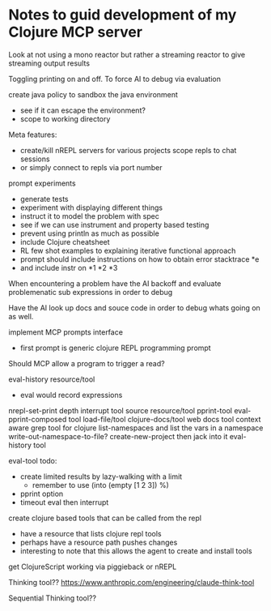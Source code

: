 # Notes to guid development of my Clojure MCP server

Look at not using a mono reactor but rather a streaming reactor to give streaming output results

Toggling printing on and off. To force AI to debug via evaluation
 


create java policy to sandbox the java environment
  - see if it can escape the environment?
  - scope to working directory
  
Meta features:
 - create/kill nREPL servers for various projects scope repls to chat sessions
 - or simply connect to repls via port number
 
  
  
prompt experiments
 - generate tests
 - experiment with displaying different things
 - instruct it to model the problem with spec
 - see if we can use instrument and property based testing
 - prevent using println as much as possible
 - include Clojure cheatsheet
 - RL few shot examples to explaining iterative functional approach
 - prompt should include instructions on how to obtain error stacktrace *e
 - and include instr on *1 *2 *3

When encountering a problem have the AI backoff and evaluate problemenatic sub expressions in order to debug

Have the AI look up docs and souce code in order to debug whats going on as well.

implement MCP prompts interface
- first prompt is generic clojure REPL programming prompt

Should MCP allow a program to trigger a read?

eval-history resource/tool
- eval would record expressions

nrepl-set-print depth
interrupt tool
source resource/tool
pprint-tool
eval-pprint-composed tool
load-file/tool
clojure-docs/tool web docs tool
context aware grep tool for clojure
list-namespaces and list the vars in a namespace
write-out-namespace-to-file?
create-new-project then jack into it
eval-history tool

eval-tool todo:
  * create limited results by lazy-walking with a limit 
    - remember to use (into (empty [1 2 3]) %)
  * pprint option	
  * timeout eval then interrupt


create clojure based tools that can be called from the repl
 - have a resource that lists clojure repl tools
 - perhaps have a resource path pushes changes
 - interesting to note that this allows the agent to create and install tools

get ClojureScript working via piggieback or nREPL
 
Thinking tool??  https://www.anthropic.com/engineering/claude-think-tool

Sequential Thinking tool?? 



 
 
